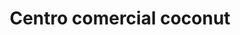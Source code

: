---
title: "Centro comercial coconut"
url: /lecheria/centro-comercial-coconut/
shop: Einkaufszentrum
---